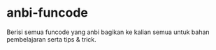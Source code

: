 # anbi-funcode
Berisi semua funcode yang anbi bagikan ke kalian semua untuk bahan pembelajaran serta tips &amp; trick.
